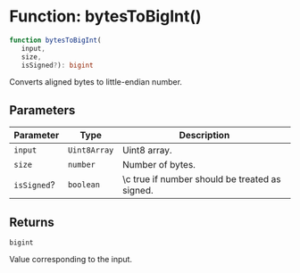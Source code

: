 # Function: bytesToBigInt()

```ts
function bytesToBigInt(
   input, 
   size, 
   isSigned?): bigint
```

Converts aligned bytes to little-endian number.

## Parameters

| Parameter | Type | Description |
| ------ | ------ | ------ |
| `input` | `Uint8Array` | Uint8 array. |
| `size` | `number` | Number of bytes. |
| `isSigned`? | `boolean` | \c true if number should be treated as signed. |

## Returns

`bigint`

Value corresponding to the input.
